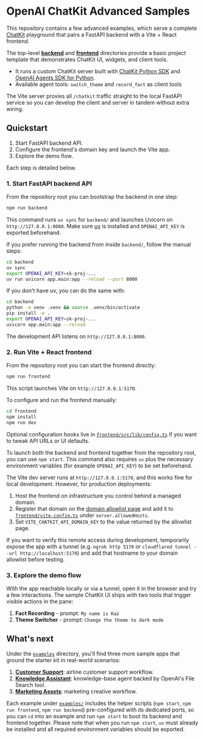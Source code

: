 # OpenAI ChatKit Advanced Samples

This repository contains a few advanced examples, which serve a complete [ChatKit](https://github.com/openai/chatkit-js) playground that pairs a FastAPI backend with a Vite + React frontend.

The top-level [**backend**](backend) and [**frontend**](frontend) directories provide a basic project template that demonstrates ChatKit UI, widgets, and client tools.

- It runs a custom ChatKit server built with [ChatKit Python SDK](https://github.com/openai/chatkit-python) and [OpenAI Agents SDK for Python](https://github.com/openai/openai-agents-python).
- Available agent tools: `switch_theme` and `record_fact` as client tools

The Vite server proxies all `/chatkit` traffic straight to the local FastAPI service so you can develop the client and server in tandem without extra wiring.

## Quickstart

1. Start FastAPI backend API.
2. Configure the frontend's domain key and launch the Vite app.
3. Explore the demo flow.

Each step is detailed below.

### 1. Start FastAPI backend API

From the repository root you can bootstrap the backend in one step:

```bash
npm run backend
```

This command runs `uv sync` for `backend/` and launches Uvicorn on `http://127.0.0.1:8000`. Make sure [uv](https://docs.astral.sh/uv/getting-started/installation/) is installed and `OPENAI_API_KEY` is exported beforehand.

If you prefer running the backend from inside `backend/`, follow the manual steps:

```bash
cd backend
uv sync
export OPENAI_API_KEY=sk-proj-...
uv run uvicorn app.main:app --reload --port 8000
```

If you don't have uv, you can do the same with:

```bash
cd backend
python -m venv .venv && source .venv/bin/activate
pip install -e .
export OPENAI_API_KEY=sk-proj-...
uvicorn app.main:app --reload
```

The development API listens on `http://127.0.0.1:8000`.

### 2. Run Vite + React frontend

From the repository root you can start the frontend directly:

```bash
npm run frontend
```

This script launches Vite on `http://127.0.0.1:5170`.

To configure and run the frontend manually:

```bash
cd frontend
npm install
npm run dev
```

Optional configuration hooks live in [`frontend/src/lib/config.ts`](frontend/src/lib/config.ts) if you want to tweak API URLs or UI defaults.

To launch both the backend and frontend together from the repository root, you can use `npm start`. This command also requires `uv` plus the necessary environment variables (for example `OPENAI_API_KEY`) to be set beforehand.

The Vite dev server runs at `http://127.0.0.1:5170`, and this works fine for local development. However, for production deployments:

1. Host the frontend on infrastructure you control behind a managed domain.
2. Register that domain on the [domain allowlist page](https://platform.openai.com/settings/organization/security/domain-allowlist) and add it to [`frontend/vite.config.ts`](frontend/vite.config.ts) under `server.allowedHosts`.
3. Set `VITE_CHATKIT_API_DOMAIN_KEY` to the value returned by the allowlist page.

If you want to verify this remote access during development, temporarily expose the app with a tunnel (e.g. `ngrok http 5170` or `cloudflared tunnel --url http://localhost:5170`) and add that hostname to your domain allowlist before testing.

### 3. Explore the demo flow

With the app reachable locally or via a tunnel, open it in the browser and try a few interactions. The sample ChatKit UI ships with two tools that trigger visible actions in the pane:

1. **Fact Recording** - prompt: `My name is Kaz`
2. **Theme Switcher** - prompt: `Change the theme to dark mode` 

## What's next

Under the [`examples`](examples) directory, you'll find three more sample apps that ground the starter kit in real-world scenarios:

1. [**Customer Support**](examples/customer-support): airline customer support workflow.
2. [**Knowledge Assistant**](examples/knowledge-assistant): knowledge-base agent backed by OpenAI's File Search tool.
3. [**Marketing Assets**](examples/marketing-assets): marketing creative workflow.

Each example under [`examples/`](examples) includes the helper scripts (`npm start`, `npm run frontend`, `npm run backend`) pre-configured with its dedicated ports, so you can `cd` into an example and run `npm start` to boot its backend and frontend together. Please note that when you run `npm start`, `uv` must already be installed and all required environment variables should be exported.
